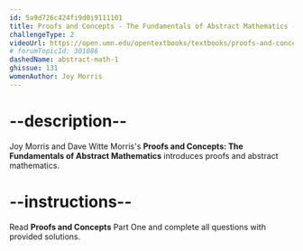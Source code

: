 ```yaml
---
id: 5a9d726c424fi9d0i9111101
title: Proofs and Concepts - The Fundamentals of Abstract Mathematics - Part 1
challengeType: 2
videoUrl: https://open.umn.edu/opentextbooks/textbooks/proofs-and-concepts-the-fundamentals-of-abstract-mathematics
# forumTopicId: 301086
dashedName: abstract-math-1
ghissue: 131
womenAuthor: Joy Morris 
---
```


# --description--

Joy Morris and Dave Witte Morris's __Proofs and Concepts: The Fundamentals of Abstract Mathematics__ introduces proofs and abstract mathematics.

# --instructions--

Read __Proofs and Concepts__ Part One and complete all questions with provided solutions.